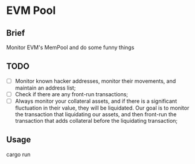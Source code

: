 # EVM Pool

## Brief

Monitor EVM's MemPool and do some funny things

## TODO

- [ ] Monitor known hacker addresses, monitor their movements, and maintain an address list;
- [ ] Check if there are any front-run transactions;
- [ ] Always monitor your collateral assets, and if there is a significant fluctuation in their value, they will be liquidated. Our goal is to monitor the transaction that liquidating our assets, and then front-run the transaction that adds collateral before the liquidating transaction;

## Usage

cargo run